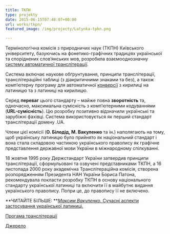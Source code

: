 ```yaml
---
title: ТКПН
type: projekty
date: 2015-06-15T07:48:07+00:00
url: works/tkpn/
featured_image: /img/projecty/Latynka-tpkn.png

---
```

Термінологічна комісія з природничих наук (ТКПН) Київського університету, базуючись на фонетико-графічних традиціях української та споріднених слов&#8217;янських мов, розробила взаємооднозначну <a href="http://web.archive.org/web/20110529142502/http://194.44.242.244/Portal/soc_gum/Nz/89_2/statti/32.pdf" target="_blank">систему автоматичної транслітерації</a>.

<!--more-->

Система включає наукове обґрунтування, принципи транслітерації, транслітераційні таблиці (з діакритичними знаками та без), а також комп&#8217;ютерну програму для автоматичної <a href="http://translit.kh.ua/?tkpn" target="_blank">конверсії</a> </span>з кирилиці на латиницю та з латиниці на кирилицю.

Серед **переваг** цього стандарту &#8211; майже повна **зворотність** та, одночасно, максимальна сумісність з комп’ютерними кодуваннями (**URL-сумісність**). Цю розробку позитивно відзначили українські та зарубіжні фахівці. Система використовується як перший стандарт транслітерації домену .UA.

Члени цієї комісії (**О. Білодід, М. Вакуленко** та ін.) наполягають на тому, щоб українську латиницю було прийнято як національний стандарт і вона стала складовою частиною українського правопису як графічне представлення державної мови України в міжнародному спілкуванні.

18 жовтня 1995 року Держстандарт України затвердив принципи транслітерації, сформульовані та озвучені представниками ТКПН, а 16 листопада 2000 року академічна Транслітераційна комісія, створена розпорядженням Президента НАН України Бориса Патона, рекомендувала покласти розробку ТКПН в основу національного стандарту української латиниці та включити її в майбутнє видання українського правопису. Попри це, до правопису її не включено.

**ЧИТАЙТЕ БІЛЬШЕ: **<a href="http://web.archive.org/web/20110529142502/http://194.44.242.244/Portal/soc_gum/Nz/89_2/statti/32.pdf" target="_blank"><i>Максим Вакуленко.</i> Сучасні аспекти застосування української латиниці.</a>

<a href="http://translit.kh.ua/?tkpn#tkpn" target="_blank">Прогама транслітерації</a>

<a href="http://uk.wikipedia.org/wiki/%D0%A3%D0%BA%D1%80%D0%B0%D1%97%D0%BD%D1%81%D1%8C%D0%BA%D0%B0_%D0%BB%D0%B0%D1%82%D0%B8%D0%BD%D0%BA%D0%B0" target="_blank">Джерело</a>